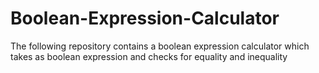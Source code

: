 # Boolean-Expression-Calculator
The following repository contains a boolean expression calculator which takes as boolean expression and checks for equality and inequality
